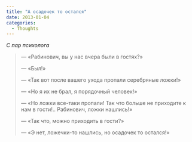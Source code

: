 ```yaml
---
title: "А осадочек то остался"
date: 2013-01-04
categories:
  - Thoughts
---
```


_С пар психолога_

> — «Рабинович, вы у нас вчера были в гостях?»
>
> — «Был!»
>
> — «Так вот после вашего ухода пропали серебряные ложки!»
>
> — «Но я их не брал, я порядочный человек!»
>
> — «Но ложки все-таки пропали! Так что больше не приходите к нам в гости!.. Рабинович, ложки нашлись!»
>
> — «Так что, можно приходить в гости?»
>
> — «Э нет, ложечки-то нашлись, но осадочек то остался!»
